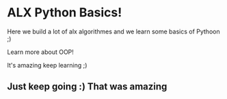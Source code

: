 # ALX Python Basics!
Here we build a lot of alx algorithmes and we learn some basics of Pythoon ;)


Learn more about OOP!

It's amazing keep learning ;)

Just keep going :)
That was amazing
------------
